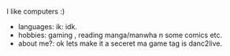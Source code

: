 I like computers :) 

- languages: ik: idk.  
- hobbies: gaming , reading manga/manwha n some comics etc.
- about me?: ok lets make it a seceret ma game tag is danc2live.

